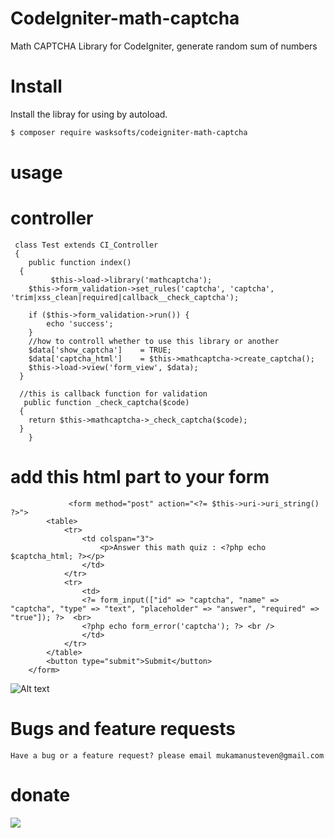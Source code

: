 # CodeIgniter-math-captcha
Math CAPTCHA Library for CodeIgniter, generate random sum of numbers

# Install

Install the libray for using by autoload.

``` bash
$ composer require wasksofts/codeigniter-math-captcha
```
# usage

   # controller 
     class Test extends CI_Controller
     {
	    public function index()
	  {
	         $this->load->library('mathcaptcha');
		$this->form_validation->set_rules('captcha', 'captcha', 'trim|xss_clean|required|callback__check_captcha');

		if ($this->form_validation->run()) {
			echo 'success';
		}
		//how to controll whether to use this library or another 
		$data['show_captcha']    = TRUE;
		$data['captcha_html']    = $this->mathcaptcha->create_captcha();
		$this->load->view('form_view', $data);
	  }

	  //this is callback function for validation
	   public function _check_captcha($code)
	  {
		return $this->mathcaptcha->_check_captcha($code);
	  }
        }
     
   # add this html part to your form
                 <form method="post" action="<?= $this->uri->uri_string() ?>">
			<table>
				<tr>
					<td colspan="3">
						<p>Answer this math quiz : <?php echo $captcha_html; ?></p>
					</td>
				</tr>
				<tr>
					<td>
					<?= form_input(["id" => "captcha", "name" => "captcha", "type" => "text", "placeholder" => "answer", "required" => "true"]); ?>  <br>
					<?php echo form_error('captcha'); ?> <br />
					</td>
				</tr>
			</table>
			<button type="submit">Submit</button>
		</form>
    
    
  ![Alt text](/wasksofts/codeigniter-math-captcha/screenshot.png?raw=true "view usage")
   # Bugs and feature requests
    Have a bug or a feature request? please email mukamanusteven@gmail.com

   # donate
   [![](https://www.paypalobjects.com/en_US/i/btn/btn_donateCC_LG.gif)](https://www.paypal.com/cgi-bin/webscr?cmd=_s-xclick&hosted_button_id=BCPJC49Z4ZBLG)
   
	
